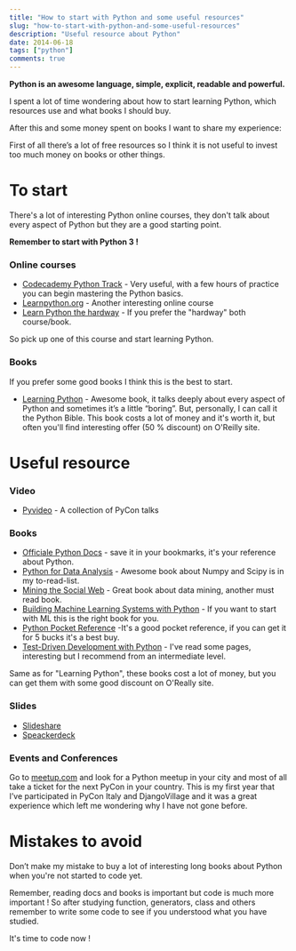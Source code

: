 ```yaml
---
title: "How to start with Python and some useful resources"
slug: "how-to-start-with-python-and-some-useful-resources"
description: "Useful resource about Python"
date: 2014-06-18
tags: ["python"]
comments: true
---
```


**Python is an awesome language, simple, explicit, readable and powerful.**

I spent a lot of time wondering about how to start learning Python, which resources use and what books I should buy.

After this and some money spent on books I want to share my experience:

First of all there’s a lot of free resources so I think it is not useful to invest too much money on books or other things.

# To start
There's a lot of interesting Python online courses, they don't talk about every aspect of Python but they are a good starting point.

**Remember to start with Python 3 !**

### Online courses
- [Codecademy Python Track](http://www.codecademy.com/tracks/python "Codecademy Python Track") - Very useful, with a few hours of practice you can begin mastering the Python basics.
- [Learnpython.org](http://learnpythonthehardway.org/book/ "Learnpython.org") - Another interesting online course
- [Learn Python the hardway](http://learnpythonthehardway.org/book "Learn Python the hardway") - If you prefer the "hardway" both course/book.

So pick up one of this course and start learning Python.

### Books

If you prefer some good books I think this is the best to start.

- [Learning Python](http://shop.oreilly.com/product/0636920028154.do "Learning Python") - Awesome book, it talks deeply about every aspect of Python and sometimes it’s a little “boring”. But, personally, I can call it the Python Bible.
This book costs a lot of money and it's worth it, but often you'll find interesting offer (50 % discount) on O'Reilly site.

# Useful resource

### Video

- [Pyvideo](http://pyvideo.org/ "Pyvideo") - A collection of PyCon talks

### Books

- [Officiale Python Docs](https://docs.python.org/3/ "Officiale Python Docs") - save it in your bookmarks, it's your reference about Python.
- [Python for Data Analysis](http://shop.oreilly.com/product/0636920023784.do "Python for Data Analysis") - Awesome book about Numpy and Scipy is in my to-read-list.
- [Mining the Social Web](http://shop.oreilly.com/product/0636920030195.do "Mining the Social Web") - Great book about data mining, another must read book.
- [Building Machine Learning Systems with Python](http://shop.oreilly.com/product/9781782161400.do "Building Machine Learning Systems with Python") - If you want to start with ML this is the right book for you.
- [Python Pocket Reference](http://shop.oreilly.com/product/0636920028338.do "Python Pocket Reference") -It's a good pocket reference, if you can get it for 5 bucks it's a best buy.
- [Test-Driven Development with Python](http://shop.oreilly.com/product/0636920029533.do "Test-Driven Development with Python") - I've read some pages, interesting but I recommend from an intermediate level.

Same as for "Learning Python", these books cost a lot of money, but you can get them with some good discount on O'Really site.

### Slides
- [Slideshare](http://www.slideshare.net/ "Slideshare.com")
- [Speackerdeck](https://speakerdeck.com/ "Speackerdeck.com")

### Events and Conferences
Go to [meetup.com](http://www.meetup.com/ "Meetup.com") and look for a Python meetup in your city and most of all take a ticket for the next PyCon in your country.
This is my first year that I’ve participated in PyCon Italy and DjangoVillage and it was a great experience which left me wondering why I have not gone before.

# Mistakes to avoid
Don’t make my mistake to buy a lot of interesting long books about Python when you're not started to code yet.

Remember, reading docs and books is important but code is much more important !
So after studying function, generators, class and others remember to write some code to see if you understood what you have studied.

It's time to code now !
